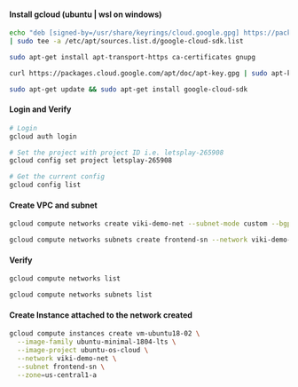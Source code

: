 #### Install gcloud (ubuntu | wsl on windows)

```bash
echo "deb [signed-by=/usr/share/keyrings/cloud.google.gpg] https://packages.cloud.google.com/apt cloud-sdk main" `
| sudo tee -a /etc/apt/sources.list.d/google-cloud-sdk.list

sudo apt-get install apt-transport-https ca-certificates gnupg

curl https://packages.cloud.google.com/apt/doc/apt-key.gpg | sudo apt-key --keyring /usr/share/keyrings/cloud.google.gpg add -

sudo apt-get update && sudo apt-get install google-cloud-sdk
```

#### Login and Verify

```bash
# Login
gcloud auth login

# Set the project with project ID i.e. letsplay-265908
gcloud config set project letsplay-265908

# Get the current config
gcloud config list
```

#### Create VPC and subnet

```bash
gcloud compute networks create viki-demo-net --subnet-mode custom --bgp-routing-mode global

gcloud compute networks subnets create frontend-sn --network viki-demo-net --range 10.10.1.0/24
```

#### Verify

```bash
gcloud compute networks list

gcloud compute networks subnets list

```

#### Create Instance attached to the network created

```bash
gcloud compute instances create vm-ubuntu18-02 \
  --image-family ubuntu-minimal-1804-lts \
  --image-project ubuntu-os-cloud \
  --network viki-demo-net \
  --subnet frontend-sn \
  --zone=us-central1-a
```
